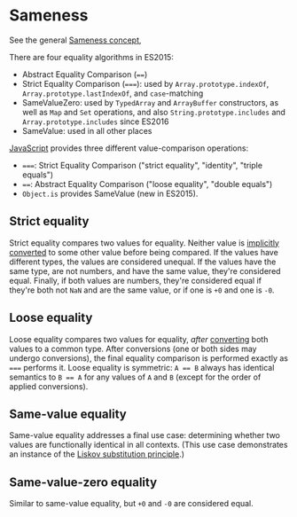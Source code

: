 # Sameness

See the general [Sameness concept][concept-sameness],

There are four equality algorithms in ES2015:

- Abstract Equality Comparison (`==`)
- Strict Equality Comparison (`===`): used by `Array.prototype.indexOf`, `Array.prototype.lastIndexOf`, and `case`-matching
- SameValueZero: used by `TypedArray` and `ArrayBuffer` constructors, as well as `Map` and `Set` operations, and also `String.prototype.includes` and `Array.prototype.includes` since ES2016
- SameValue: used in all other places

[JavaScript][language-javascript] provides three different value-comparison operations:

- `===`: Strict Equality Comparison ("strict equality", "identity", "triple equals")
- `==`: Abstract Equality Comparison ("loose equality", "double equals")
- `Object.is` provides SameValue (new in ES2015).

## Strict equality

Strict equality compares two values for equality. Neither value is [implicitly converted][concept-type-casting] to some other value before being compared. If the values have different types, the values are considered unequal. If the values have the same type, are not numbers, and have the same value, they're considered equal. Finally, if both values are numbers, they're considered equal if they're both not `NaN` and are the same value, or if one is `+0` and one is `-0`.

## Loose equality

Loose equality compares two values for equality, _after_ [converting][concept-type-casting] both values to a common type. After conversions (one or both sides may undergo conversions), the final equality comparison is performed exactly as `===` performs it. Loose equality is symmetric: `A == B` always has identical semantics to `B == A` for any values of `A` and `B` (except for the order of applied conversions).

## Same-value equality

Same-value equality addresses a final use case: determining whether two values are functionally identical in all contexts. (This use case demonstrates an instance of the [Liskov substitution principle][wiki-liskov].)

## Same-value-zero equality

Similar to same-value equality, but `+0` and `-0` are considered equal.

[concept-sameness]: https://github.com/exercism/v3/blob/main/reference/concepts/sameness.md
[concept-type-casting]: https://github.com/exercism/v3/blob/main/reference/concepts/type_casting.md
[language-javascript]: ../../README.md
[wiki-liskov]: http://en.wikipedia.org/wiki/Liskov_substitution_principle
